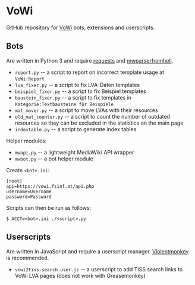 # VoWi

GitHub repository for [VoWi](https://vowi.fsinf.at/) bots, extensions and userscripts.

## Bots

Are written in Python 3 and require [requests](http://docs.python-requests.org/) and [mwparserfromhell](https://github.com/earwig/mwparserfromhell).

* `report.py` -- a script to report on incorrect template usage at `VoWi:Report`
* `lva_fixer.py` -- a script to fix LVA-Daten templates
* `beispiel_fixer.py` -- a script to fix Beispiel templates
* `baustein_fixer.py` -- a script to fix templates in `Kategorie:Textbausteine für Beispiele`
* `mat_mover.py` -- a script to move LVAs with their resources
* `old_mat_counter.py` -- a script to count the number of outdated resources so they can be excluded in the statistics on the main page
* `indextable.py` -- a script to generate index tables

Helper modules:
* `mwapi.py` -- a lightweight MediaWiki API wrapper
* `mwbot.py` -- a bot helper module


Create `<bot>.ini`:

```
[root]
api=https://vowi.fsinf.at/api.php
username=Username
password=Password
```

Scripts can then be run as follows:

	$ ACCT=<bot>.ini ./<script>.py

## Userscripts

Are written in JavaScript and require a userscript manager. [Violentmonkey](https://violentmonkey.github.io/) is recommended.

* `vowi2tiss-search.user.js` -- a userscript to add TISS search links to VoWi LVA pages (does not work with Greasemonkey)

